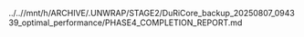 ../..//mnt/h/ARCHIVE/.UNWRAP/STAGE2/DuRiCore_backup_20250807_094339_optimal_performance/PHASE4_COMPLETION_REPORT.md
